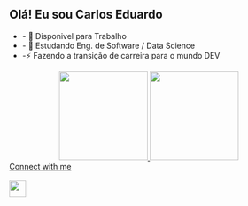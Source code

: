 ## Olá! Eu sou Carlos Eduardo 

<ul>
  <li>- 🔭 Disponivel para Trabalho</li>
  <li>- 🌱 Estudando Eng. de Software / Data Science</li>   
  <li>-⚡  Fazendo a transição de  carreira  para o mundo DEV</li>    
</ul>
<div align="center">
  <a href="https://github.com/Carlos-Okada">
  <img height="160em" src="https://github-readme-stats.vercel.app/api?username=carlos-okada&show_icons=true&theme=dracula&include_all_commits=true&count_private=true"/>
  <img height="160em" src="https://github-readme-stats.vercel.app/api/top-langs/?username=carlos-okada&layout=compact&langs_count=7&theme=dracula"/>
</div>
Connect with me
<br/>
<br/>
<a href="https://www.linkedin.com/in/carlos-eduardo-preiori-okada-3644b7128/" target="_blank" >
<img align="left" width="30px" src="https://cdn.jsdelivr.net/npm/simple-icons@3/icons/linkedin.svg" />
</a>
